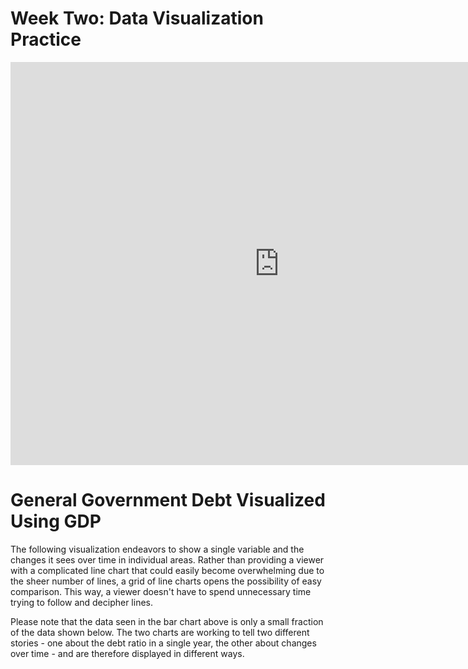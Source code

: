 # Week Two: Data Visualization Practice


<iframe src="https://data.oecd.org/chart/69Fi" width="860" height="645" style="border: 0" mozallowfullscreen="true" webkitallowfullscreen="true" allowfullscreen="true"><a href="https://data.oecd.org/chart/69Fi" target="_blank">OECD Chart: General government debt, Total, % of GDP, Annual, 2019</a></iframe>

# General Government Debt Visualized Using GDP
The following visualization endeavors to show a single variable and the changes it sees over time in individual areas. Rather than providing a viewer with a complicated line chart that could easily become overwhelming due to the sheer number of lines, a grid of line charts opens the possibility of easy comparison. This way, a viewer doesn't have to spend unnecessary time trying to follow and decipher lines. 

Please note that the data seen in the bar chart above is only a small fraction of the data shown below. The two charts are working to tell two different stories - one about the debt ratio in a single year, the other about changes over time - and are therefore displayed in different ways. 

<div class="flourish-embed flourish-chart" data-src="visualisation/4281511"><script src="https://public.flourish.studio/resources/embed.js"></script></div>
